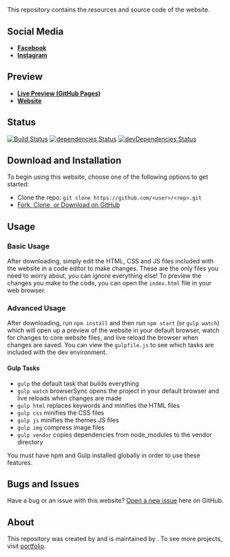 # <rep>

This repository contains the resources and source code of the <proj> website.

## Social Media

* **[Facebook](https://www.facebook.com/<proj>/)**
* **[Instagram](https://www.instagram.com/<proj>/)**

## Preview

* **[Live Preview (GitHub Pages)](https://<user>.github.io/<rep>/)**
* **[<proj> Website](https://www.<proj>.com.br/)**

## Status

[![Build Status](https://travis-ci.org/<user>/<rep>.svg?branch=master)](https://travis-ci.org/<user>/<rep>)
[![dependencies Status](https://david-dm.org/<user>/<rep>/status.svg)](https://david-dm.org/<user>/<rep>)
[![devDependencies Status](https://david-dm.org/<user>/<rep>/dev-status.svg)](https://david-dm.org/<user>/<rep>?type=dev)

## Download and Installation

To begin using this website, choose one of the following options to get started:

* Clone the repo: `git clone https://github.com/<user>/<rep>.git`
* [Fork, Clone, or Download on GitHub](https://github.com/<user>/<rep>)

## Usage

### Basic Usage

After downloading, simply edit the HTML, CSS and JS files included with the website in a code editor to make changes. These are the only files you need to worry about, you can ignore everything else! To preview the changes you make to the code, you can open the `index.html` file in your web browser.

### Advanced Usage

After downloading, run `npm install` and then run `npm start` (or `gulp watch`) which will open up a preview of the website in your default browser, watch for changes to core website files, and live reload the browser when changes are saved. You can view the `gulpfile.js` to see which tasks are included with the dev environment.

#### Gulp Tasks

- `gulp` the default task that builds everything
- `gulp watch` browserSync opens the project in your default browser and live reloads when changes are made
- `gulp html` replaces keywords and minifies the HTML files
- `gulp css` minifies the CSS files
- `gulp js` minifies the themes JS files
- `gulp img` compress image files
- `gulp vendor` copies dependencies from node_modules to the vendor directory

You must have npm and Gulp installed globally in order to use these features.

## Bugs and Issues

Have a bug or an issue with this website? [Open a new issue](https://github.com/<user>/<rep>/issues) here on GitHub.

## About

This repository was created by and is maintained by **[<autor>](https://github.com/<user>/)**. To see more projects, visit [portfolio](https://<user>.github.io/).
